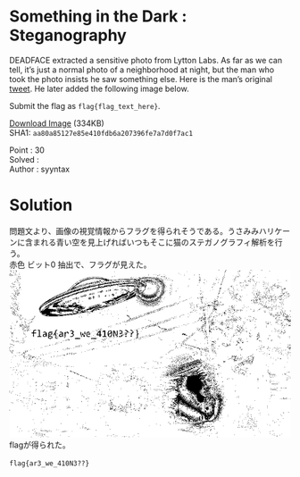 # Something in the Dark : Steganography

DEADFACE extracted a sensitive photo from Lytton Labs. As far as we can tell, it’s just a normal photo of a neighborhood at night, but the man who took the photo insists he saw something else. Here is the man’s original [tweet](https://tinyurl.com/2h8aj37p). He later added the following image below.

Submit the flag as `flag{flag_text_here}`.

[Download Image](didyouseeit.png) (334KB)  
SHA1: `aa80a85127e85e410fdb6a207396fe7a7d0f7ac1`

Point : 30  
Solved :   
Author : syyntax

# Solution

問題文より、画像の視覚情報からフラグを得られそうである。うさみみハリケーンに含まれる青い空を見上げればいつもそこに猫のステガノグラフィ解析を行う。  
赤色 ビット0 抽出で、フラグが見えた。  
![flag-image](image/image0.png)  
flagが得られた。

`flag{ar3_we_410N3??}`
